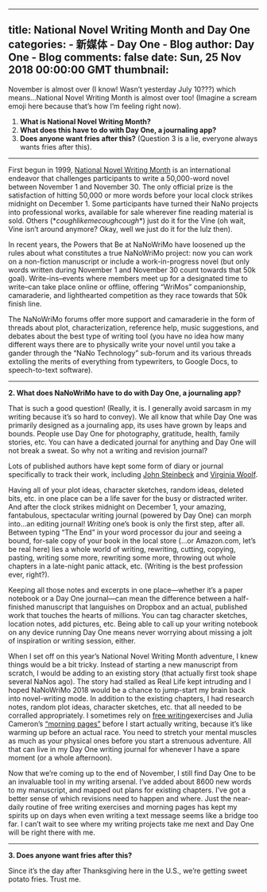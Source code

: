 
---
title: National Novel Writing Month and Day One
categories: 
    - 新媒体
    - Day One - Blog
author: Day One - Blog
comments: false
date: Sun, 25 Nov 2018 00:00:00 GMT
thumbnail: 
---

<div>   
<p>November is almost over (I know! Wasn’t yesterday July 10???) which means…National Novel Writing Month is almost over too! (Imagine a scream emoji here because that’s how I’m feeling right now).</p><ol><li><strong>What is National Novel Writing Month?</strong></li><li><strong>What does this have to do with Day One, a journaling app?</strong></li><li><strong>Does anyone want fries after this?</strong> (Question 3 is a lie, everyone always wants fries after this).</li></ol><hr><p>First begun in 1999, <a href="https://nanowrimo.org/history">National Novel Writing Month</a> is an international endeavor that challenges participants to write a 50,000-word novel between November 1 and November 30. The only official prize is the satisfaction of hitting 50,000 or more words before your local clock strikes midnight on December 1. Some participants have turned their NaNo projects into professional works, available for sale wherever fine reading material is sold. Others (<!-- -->*<em>coughlikemecoughcough</em>*<!-- -->) just do it for the Vine (oh wait, Vine isn’t around anymore? Okay, well we just do it for the lulz then).</p><p>In recent years, the Powers that Be at NaNoWriMo have loosened up the rules about what constitutes a true NaNoWriMo project: now you can work on a non-fiction manuscript or include a work-in-progress novel (but only words written during November 1 and November 30 count towards that 50k goal). Write-ins–events where members meet up for a designated time to write–can take place online or offline, offering “WriMos” companionship, camaraderie, and lighthearted competition as they race towards that 50k finish line.</p><p>The NaNoWriMo forums offer more support and camaraderie in the form of threads about plot, characterization, reference help, music suggestions, and debates about the best type of writing tool (you have no idea how many different ways there are to physically write your novel until you take a gander through the “NaNo Technology” sub-forum and its various threads extolling the merits of everything from typewriters, to Google Docs, to speech-to-text software).</p><hr><p><strong>2. What does NaNoWriMo have to do with Day One, a journaling app?</strong> </p><p>That is such a good question! (Really, it is. I generally avoid sarcasm in my writing because it’s so hard to convey). We all know that while Day One was primarily designed as a journaling app, its uses have grown by leaps and bounds. People use Day One for photography, gratitude, health, family stories, etc. You can have a dedicated journal for anything and Day One will not break a sweat. So why not a writing and revision journal?</p><p>Lots of published authors have kept some form of diary or journal specifically to track their work, including <a href="https://www.amazon.com/Journal-Novel-East-Eden-Letters-ebook/dp/B001QL5MSC/">John Steinbeck</a> and <a href="https://www.amazon.com/Writers-Diary-Harvest-Book-ebook/dp/B004H1U2GK/">Virginia Woolf</a>.</p><p>Having all of your plot ideas, character sketches, random ideas, deleted bits, etc. in one place can be a life saver for the busy or distracted writer. And after the clock strikes midnight on December 1, your amazing, fantabulous, spectacular writing journal (powered by Day One) can morph into…an editing journal! <em>Writing</em> one’s book is only the first step, after all. Between typing “The End” in your word processor du jour and seeing a bound, for-sale copy of your book in the local store (…or Amazon.com, let’s be real here) lies a whole world of writing, rewriting, cutting, copying, pasting, writing some more, rewriting some more, throwing out whole chapters in a late-night panic attack, etc. (Writing is the best profession ever, right?).</p><p>Keeping all those notes and excerpts in one place—whether it’s a paper notebook or a Day One journal—can mean the difference between a half-finished manuscript that languishes on Dropbox and an actual, published work that touches the hearts of millions. You can tag character sketches, location notes, add pictures, etc. Being able to call up your writing notebook on any device running Day One means never worrying about missing a jolt of inspiration or writing session, either.</p><p>When I set off on this year’s National Novel Writing Month adventure, I knew things would be a bit tricky. Instead of starting a new manuscript from scratch, I would be adding to an existing story (that actually first took shape several NaNos ago). The story had stalled as Real Life kept intruding and I hoped NaNoWriMo 2018 would be a chance to jump-start my brain back into novel-writing mode. In addition to the existing chapters, I had research notes, random plot ideas, character sketches, etc. that all needed to be corralled appropriately. I sometimes rely on <a href="https://www.thebookdesigner.com/2010/10/10-writing-exercises-to-free-your-mind/">free writing</a>exercises and Julia Cameron’s <a href="https://juliacameronlive.com/basic-tools/morning-pages/">“morning pages”</a> before I start actually writing, because it’s like warming up before an actual race. You need to stretch your mental muscles as much as your physical ones before you start a strenuous adventure. All that can live in my Day One writing journal for whenever I have a spare moment (or a whole afternoon).</p><p>Now that we’re coming up to the end of November, I still find Day One to be an invaluable tool in my writing arsenal. I’ve added about 8600 new words to my manuscript, and mapped out plans for existing chapters. I’ve got a better sense of which revisions need to happen and where. Just the near-daily routine of free writing exercises and morning pages has kept my spirits up on days when even writing a text message seems like a bridge too far. I can’t wait to see where my writing projects take me next and Day One will be right there with me.</p><hr><p><strong>3. Does anyone want fries after this?</strong></p><p>Since it’s the day after Thanksgiving here in the U.S., we’re getting sweet potato fries. Trust me.</p>  
</div>
            